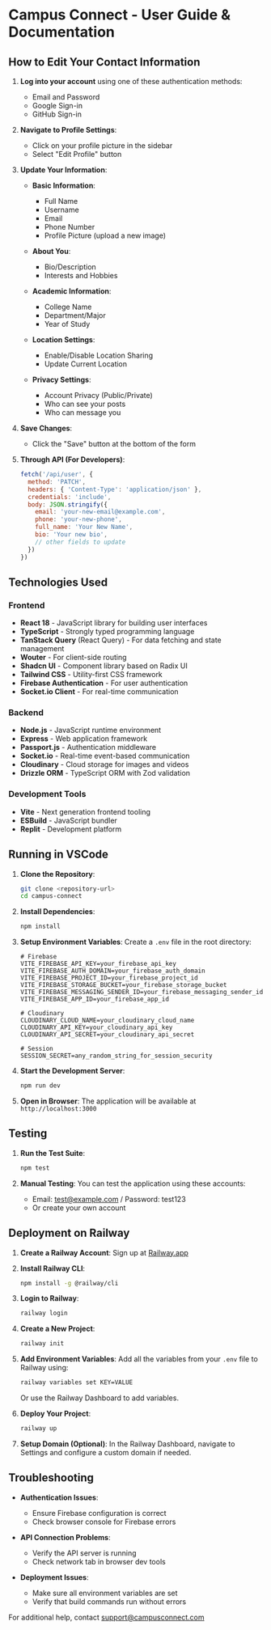 # Campus Connect - User Guide & Documentation

## How to Edit Your Contact Information

1. **Log into your account** using one of these authentication methods:
   - Email and Password
   - Google Sign-in
   - GitHub Sign-in

2. **Navigate to Profile Settings**:
   - Click on your profile picture in the sidebar
   - Select "Edit Profile" button

3. **Update Your Information**:
   - **Basic Information**:
     - Full Name
     - Username
     - Email
     - Phone Number
     - Profile Picture (upload a new image)
     
   - **About You**:
     - Bio/Description
     - Interests and Hobbies
     
   - **Academic Information**:
     - College Name
     - Department/Major
     - Year of Study
     
   - **Location Settings**:
     - Enable/Disable Location Sharing
     - Update Current Location
     
   - **Privacy Settings**:
     - Account Privacy (Public/Private)
     - Who can see your posts
     - Who can message you

4. **Save Changes**:
   - Click the "Save" button at the bottom of the form

5. **Through API (For Developers)**:
   ```javascript
   fetch('/api/user', {
     method: 'PATCH',
     headers: { 'Content-Type': 'application/json' },
     credentials: 'include',
     body: JSON.stringify({
       email: 'your-new-email@example.com',
       phone: 'your-new-phone',
       full_name: 'Your New Name',
       bio: 'Your new bio',
       // other fields to update
     })
   })
   ```

## Technologies Used

### Frontend
- **React 18** - JavaScript library for building user interfaces
- **TypeScript** - Strongly typed programming language
- **TanStack Query** (React Query) - For data fetching and state management
- **Wouter** - For client-side routing
- **Shadcn UI** - Component library based on Radix UI
- **Tailwind CSS** - Utility-first CSS framework
- **Firebase Authentication** - For user authentication
- **Socket.io Client** - For real-time communication

### Backend
- **Node.js** - JavaScript runtime environment
- **Express** - Web application framework
- **Passport.js** - Authentication middleware
- **Socket.io** - Real-time event-based communication
- **Cloudinary** - Cloud storage for images and videos
- **Drizzle ORM** - TypeScript ORM with Zod validation

### Development Tools
- **Vite** - Next generation frontend tooling
- **ESBuild** - JavaScript bundler
- **Replit** - Development platform

## Running in VSCode

1. **Clone the Repository**:
   ```bash
   git clone <repository-url>
   cd campus-connect
   ```

2. **Install Dependencies**:
   ```bash
   npm install
   ```

3. **Setup Environment Variables**:
   Create a `.env` file in the root directory:
   ```
   # Firebase
   VITE_FIREBASE_API_KEY=your_firebase_api_key
   VITE_FIREBASE_AUTH_DOMAIN=your_firebase_auth_domain
   VITE_FIREBASE_PROJECT_ID=your_firebase_project_id
   VITE_FIREBASE_STORAGE_BUCKET=your_firebase_storage_bucket
   VITE_FIREBASE_MESSAGING_SENDER_ID=your_firebase_messaging_sender_id
   VITE_FIREBASE_APP_ID=your_firebase_app_id

   # Cloudinary
   CLOUDINARY_CLOUD_NAME=your_cloudinary_cloud_name
   CLOUDINARY_API_KEY=your_cloudinary_api_key
   CLOUDINARY_API_SECRET=your_cloudinary_api_secret

   # Session
   SESSION_SECRET=any_random_string_for_session_security
   ```

4. **Start the Development Server**:
   ```bash
   npm run dev
   ```

5. **Open in Browser**:
   The application will be available at `http://localhost:3000`

## Testing

1. **Run the Test Suite**:
   ```bash
   npm test
   ```

2. **Manual Testing**:
   You can test the application using these accounts:
   - Email: test@example.com / Password: test123
   - Or create your own account

## Deployment on Railway

1. **Create a Railway Account**:
   Sign up at [Railway.app](https://railway.app/)

2. **Install Railway CLI**:
   ```bash
   npm install -g @railway/cli
   ```

3. **Login to Railway**:
   ```bash
   railway login
   ```

4. **Create a New Project**:
   ```bash
   railway init
   ```

5. **Add Environment Variables**:
   Add all the variables from your `.env` file to Railway using:
   ```bash
   railway variables set KEY=VALUE
   ```
   Or use the Railway Dashboard to add variables.

6. **Deploy Your Project**:
   ```bash
   railway up
   ```

7. **Setup Domain (Optional)**:
   In the Railway Dashboard, navigate to Settings and configure a custom domain if needed.

## Troubleshooting

- **Authentication Issues**:
  - Ensure Firebase configuration is correct
  - Check browser console for Firebase errors

- **API Connection Problems**:
  - Verify the API server is running
  - Check network tab in browser dev tools

- **Deployment Issues**:
  - Make sure all environment variables are set
  - Verify that build commands run without errors

For additional help, contact support@campusconnect.com